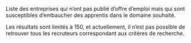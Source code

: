Liste des entreprises qui n’ont pas publié d’offre d’emploi mais qui sont susceptibles d’embaucher des apprentis dans le domaine souhaité.

Les résultats sont limités à 150, et actuellement, il n’est pas possible de retrouver tous les recruteurs correspondant aux critères de recherche.

